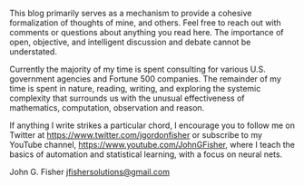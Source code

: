 
This blog primarily serves as a mechanism to provide a cohesive formalization of thoughts of mine, and others. Feel free to reach out with comments or questions about anything you read here. The importance of open, objective, and intelligent discussion and debate cannot be understated.

Currently the majority of my time is spent consulting for various U.S. government agencies and Fortune 500 companies. The remainder of my time is spent in nature, reading, writing, and exploring the systemic complexity that surrounds us with the unusual effectiveness of mathematics, computation, observation and reason.

If anything I write strikes a particular chord, I encourage you to follow me on Twitter at https://www.twitter.com/jgordonfisher or subscribe to my YouTube channel, https://www.youtube.com/JohnGFisher, where I teach the basics of automation and statistical learning, with a focus on neural nets.

John G. Fisher
jfishersolutions@gmail.com
